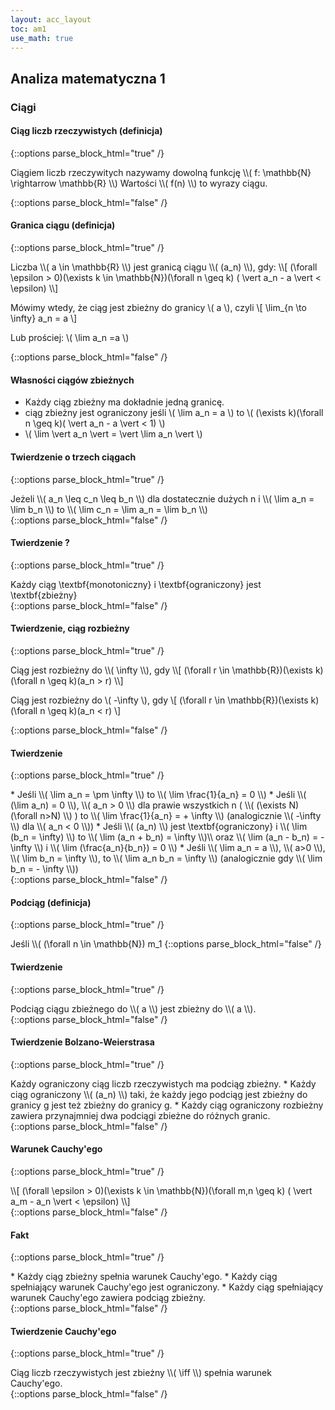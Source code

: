 ```yaml
---
layout: acc_layout
toc: am1
use_math: true
---
```


Analiza matematyczna 1
---

### Ciągi

#### Ciąg liczb rzeczywistych (definicja)

{::options parse_block_html="true" /}
<div class="def-box"><p>
Ciągiem liczb rzeczywitych nazywamy dowolną funkcję
\\( f: \mathbb{N} \rightarrow \mathbb{R} \\)
Wartości \\( f(n) \\) to wyrazy ciągu.
</p></div>
{::options parse_block_html="false" /}

#### Granica ciągu (definicja)

{::options parse_block_html="true" /}
<div class="def-box">
Liczba \\( a \in \mathbb{R} \\) jest granicą ciągu \\( (a_n) \\), gdy:
\\[ 
(\forall \epsilon > 0)(\exists k \in \mathbb{N})(\forall n \geq k)
( \vert a_n - a \vert < \epsilon)
\\]

Mówimy wtedy, że ciąg jest zbieżny do granicy \\( a \\), czyli
\\[ \lim_{n \to \infty} a_n = a \\]

Lub prościej: \\( \lim a_n =a \\)
</div>
{::options parse_block_html="false" /}


#### Własności ciągów zbieżnych

* Każdy ciąg zbieżny ma dokładnie jedną granicę.
* ciąg zbieżny jest ograniczony jeśli
\\( \lim a_n = a \\) to
\\( (\exists k)(\forall n \geq k)( \vert a_n - a \vert < 1) \\)
* \\( \lim \vert a_n \vert = \vert \lim a_n \vert  \\)


#### Twierdzenie o trzech ciągach
{::options parse_block_html="true" /}
<div class="theorem-box">
Jeżeli \\( a_n \leq c_n \leq b_n \\) dla dostatecznie dużych n i 
\\( \lim a_n = \lim b_n \\) to
\\( \lim c_n = \lim a_n = \lim b_n \\)
</div>
{::options parse_block_html="false" /}

#### Twierdzenie ?
{::options parse_block_html="true" /}
<div class="theorem-box">
Każdy ciąg \textbf{monotoniczny} i \textbf{ograniczony}
jest \textbf{zbieżny}
</div>
{::options parse_block_html="false" /}

#### Twierdzenie, ciąg rozbieżny
{::options parse_block_html="true" /}
<div class="def-box">
Ciąg jest rozbieżny do \\( \infty \\), gdy
\\[ 
(\forall r \in \mathbb{R})(\exists k)(\forall n \geq k)(a_n > r)
\\]

Ciąg jest rozbieżny do \\( -\infty \\), gdy
\\[ 
(\forall r \in \mathbb{R})(\exists k)(\forall n \geq k)(a_n < r)
\\]
</div>
{::options parse_block_html="false" /}


#### Twierdzenie
{::options parse_block_html="true" /}
<div class="def-box">
* Jeśli \\( \lim a_n = \pm \infty \\) to 
\\( \lim \frac{1}{a_n} = 0 \\)
* Jeśli \\( (\lim a_n) = 0 \\), \\( a_n > 0 \\) dla prawie wszystkich n
( \\( (\exists N) (\forall n>N) \\) )
to \\( \lim \frac{1}{a_n} = + \infty \\)
(analogicznie \\( -\infty \\) dla \\( a_n < 0 \\))
* Jeśli \\( (a_n) \\) jest \textbf{ograniczony} i
\\( \lim (b_n = \infty) \\)
to \\( \lim (a_n + b_n) = \infty \\)\\
oraz \\( \lim (a_n - b_n) = - \infty \\)
i \\( \lim (\frac{a_n}{b_n}) = 0 \\)
* Jeśli \\( \lim a_n = a \\), \\( a>0 \\), \\( \lim b_n = \infty \\),
to \\( \lim a_n b_n = \infty \\)
(analogicznie gdy \\( \lim b_n = - \infty \\))
</div>
{::options parse_block_html="false" /}

#### Podciąg (definicja)
{::options parse_block_html="true" /}
<div class="def-box">
Jeśli \\( (\forall n \in \mathbb{N}) m_1<m_2<...<m_n \in \mathbb{N} \\),
to \\( (a_{m_n})_{n=1}^{\infty} \\)
nazywamy podciągiem ciągu \\( (a_n)_{n=1}^{\infty} \\)
</div>
{::options parse_block_html="false" /}

#### Twierdzenie
{::options parse_block_html="true" /}
<div class="theorem-box">
Podciąg ciągu zbieżnego do \\( a \\) jest zbieżny do \\( a \\).
</div>
{::options parse_block_html="false" /}

#### Twierdzenie Bolzano-Weierstrasa
{::options parse_block_html="true" /}
<div class="theorem-box">
Każdy ograniczony ciąg liczb rzeczywistych ma podciąg zbieżny.
* Każdy ciąg ograniczony \\( (a_n) \\) taki, że każdy jego podciąg jest
zbieżny do granicy g jest też zbieżny do granicy g.
* Każdy ciąg ograniczony rozbieżny zawiera przynajmniej 
dwa podciągi zbieżne do różnych granic.
</div>
{::options parse_block_html="false" /}

#### Warunek Cauchy'ego
{::options parse_block_html="true" /}
<div class="theorem-box">
\\[ (\forall \epsilon > 0)(\exists k \in \mathbb{N})(\forall m,n \geq k)
( \vert a_m - a_n \vert < \epsilon)
\\]
</div>
{::options parse_block_html="false" /}

#### Fakt
{::options parse_block_html="true" /}
<div class="fact-box">
* Każdy ciąg zbieżny spełnia warunek Cauchy'ego.
* Każdy ciąg spełniający warunek Cauchy'ego jest ograniczony.
* Każdy ciąg spełniający warunek Cauchy'ego zawiera podciąg zbieżny.
</div>
{::options parse_block_html="false" /}

#### Twierdzenie Cauchy'ego
{::options parse_block_html="true" /}
<div class="theorem-box">
Ciąg liczb rzeczywistych jest zbieżny \\( \iff \\) spełnia warunek Cauchy'ego.
</div>
{::options parse_block_html="false" /}
